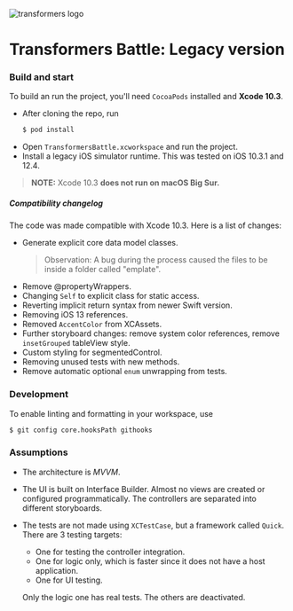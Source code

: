 ![transformers logo](https://upload.wikimedia.org/wikipedia/commons/e/ed/Logo_of_Transformers.png)

# Transformers Battle: Legacy version

### Build and start

To build an run the project, you'll need `CocoaPods` installed and **Xcode 10.3**.
- After cloning the repo, run
     ```bash
     $ pod install
     ```
- Open `TransformersBattle.xcworkspace` and run the project.
- Install a legacy iOS simulator runtime. This was tested on iOS 10.3.1 and 12.4.

> **NOTE:** Xcode 10.3 **does not run on macOS Big Sur.**

##### Compatibility changelog

The code was made compatible with Xcode 10.3. Here is a list of changes:

- Generate explicit core data model classes.
  > Observation: A bug during the process caused the files to be inside a folder called "emplate".
- Remove @propertyWrappers. 
- Changing `Self` to explicit class for static access.
- Reverting implicit return syntax from newer Swift version. 
- Removing iOS 13 references.
- Removed `AccentColor` from XCAssets.
- Further storyboard changes: remove system color references, remove `insetGrouped` tableView style.
- Custom styling for segmentedControl.
- Removing unused tests with new methods.
- Remove automatic optional `enum` unwrapping from tests.

### Development

To enable linting and formatting in your workspace, use
```bash
$ git config core.hooksPath githooks
```

### Assumptions

- The architecture is _MVVM_.
- The UI is built on Interface Builder. Almost no views are created or configured programmatically. The controllers are separated into different storyboards.
- The tests are not made using `XCTestCase`, but a framework called `Quick`. There are 3 testing targets:
   - One for testing the controller integration. 
   - One for logic only, which is faster since it does not have a host application.
   - One for UI testing.
   
  Only the logic one has real tests. The others are deactivated.
